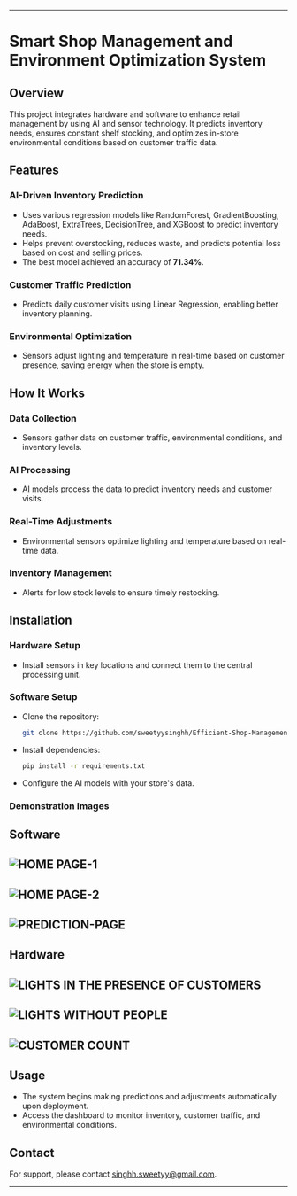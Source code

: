 

---

# Smart Shop Management and Environment Optimization System

## Overview

This project integrates hardware and software to enhance retail management by using AI and sensor technology. It predicts inventory needs, ensures constant shelf stocking, and optimizes in-store environmental conditions based on customer traffic data.

## Features

### AI-Driven Inventory Prediction

- Uses various regression models like RandomForest, GradientBoosting, AdaBoost, ExtraTrees, DecisionTree, and XGBoost to predict inventory needs.
- Helps prevent overstocking, reduces waste, and predicts potential loss based on cost and selling prices.
- The best model achieved an accuracy of **71.34%**.

### Customer Traffic Prediction

- Predicts daily customer visits using Linear Regression, enabling better inventory planning.

### Environmental Optimization

- Sensors adjust lighting and temperature in real-time based on customer presence, saving energy when the store is empty.

## How It Works

### Data Collection

- Sensors gather data on customer traffic, environmental conditions, and inventory levels.

### AI Processing

- AI models process the data to predict inventory needs and customer visits.

### Real-Time Adjustments

- Environmental sensors optimize lighting and temperature based on real-time data.

### Inventory Management

- Alerts for low stock levels to ensure timely restocking.

## Installation

### Hardware Setup

- Install sensors in key locations and connect them to the central processing unit.
  

### Software Setup

- Clone the repository:
  ```bash
  git clone https://github.com/sweetyysinghh/Efficient-Shop-Management-System
  ```
- Install dependencies:
  ```bash
  pip install -r requirements.txt
  ```
- Configure the AI models with your store's data.
### Demonstration Images
## Software
## ![HOME PAGE-1](shop/images/1.png)
## ![HOME PAGE-2](shop/images/2.png)
## ![PREDICTION-PAGE](shop/images/3.png)
## Hardware
## ![LIGHTS IN THE PRESENCE OF CUSTOMERS](shop/images/4.png)
## ![LIGHTS WITHOUT PEOPLE](shop/images/5.png)
## ![CUSTOMER COUNT](shop/images/6.png)

## Usage

- The system begins making predictions and adjustments automatically upon deployment.
- Access the dashboard to monitor inventory, customer traffic, and environmental conditions.

## Contact

For support, please contact [singhh.sweetyy@gmail.com](mailto:singhh.sweetyy@gmail.com).

---
